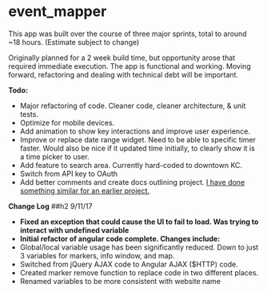 # event_mapper
This app was built over the course of three major sprints, total to around ~18 hours. (Estimate subject to change)

Originally planned for a 2 week build time, but opportunity arose that required immediate execution. The app is functional and working. Moving forward, refactoring and dealing with technical debt will be important. 

**Todo:**
* Major refactoring of code. Cleaner code, cleaner architecture, & unit tests. 
* Optimize for mobile devices. 
* Add animation to show key interactions and improve user experience.
* Improve or replace date range widget. Need to be able to specific timer faster. Would also be nice if it updated time initially, to clearly show it is a time picker to user.
* Add feature to search area. Currently hard-coded to downtown KC. 
* Switch from API key to OAuth
* Add better comments and create docs outlining project. [I have done something similar for an earlier project.](https://github.com/noah-dev/todo_django/blob/master/README.md)

**Change Log**
##h2 9/11/17
* **Fixed an exception that could cause the UI to fail to load. Was trying to interact with undefined variable**
* **Initial refactor of angular code complete. Changes include:**
* Global/local variable usage has been significantly reduced. Down to just 3 variables for markers, info window, and map. 
* Switched from jQuery AJAX code to Angular AJAX ($HTTP) code. 
* Created marker remove function to replace code in two different places. 
* Renamed variables to be more consistent with website name

